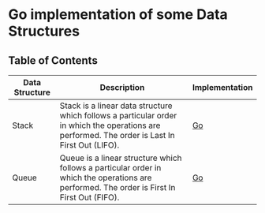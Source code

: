 # Go implementation of some Data Structures

## Table of Contents

| Data Structure | Description                                                                                                                                     | Implementation       |
| -------------- | ----------------------------------------------------------------------------------------------------------------------------------------------- | -------------------- |
| Stack          | Stack is a linear data structure which follows a particular order in which the operations are performed. The order is Last In First Out (LIFO). | [Go](stack/stack.go) |
| Queue          | Queue is a linear structure which follows a particular order in which the operations are performed. The order is First In First Out (FIFO).     | [Go](queue/queue.go) |

